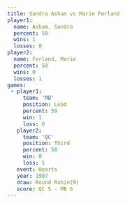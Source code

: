 ```yaml
---
title: Sandra Asham vs Marie Ferland
player1:              
  name: Asham, Sandra 
  percent: 59         
  wins: 1             
  losses: 0           
player2:              
  name: Ferland, Marie
  percent: 58         
  wins: 0             
  losses: 1           
games:
 - player1:        
     team: 'MB'    
     position: Lead
     percent: 59   
     win: 1        
     loss: 0       
   player2:         
     team: 'QC'     
     position: Third
     percent: 58    
     win: 0         
     loss: 1        
   event: Hearts       
   year: 1987          
   draw: Round Robin(9)
   score: QC 5 - MB 6  
---
```

